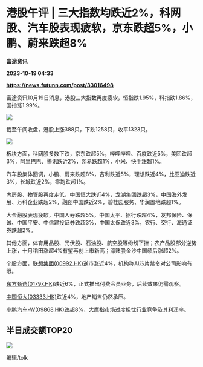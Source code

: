 # 港股午评 | 三大指数均跌近2%，科网股、汽车股表现疲软，京东跌超5%，小鹏、蔚来跌超8%
**富途资讯**

**2023-10-19 04:33**

**https://news.futunn.com/post/33016498**

富途资讯10月19日消息，港股三大指数再度疲软，恒指跌1.95%，科指跌1.86%，国指涨1.99%。

![](https://postimg.futunn.com/16976880200365678700928.png)

截至午间收盘，港股上涨388只，下跌1258只，收平1323只。

![](https://postimg.futunn.com/16976880472347464548083.png)

板块方面，科网股多数下跌，京东跌超5%，哔哩哔哩、百度跌近5%，美团跌超3%，阿里巴巴、腾讯跌近2%，网易跌超1%，小米、快手涨超1%。

汽车股集体回调，小鹏、蔚来跌超8%，吉利跌近5%，理想跌近4%，比亚迪跌近3%，长城跌近2%，零跑跌超1%。

内房股、物管股再度走低，中国恒大跌近4%，龙湖集团跌超3%，中国海外发展、万科企业跌超2%，融创中国跌近2%，碧桂园服务、华润置地跌超1%。

大金融股表现疲软，中国人寿跌超5%，中国太平、招行跌超4%，友邦保险、保诚、中国平安、中信建投证券跌超3%，中国太保跌近3%，农行、交行、海通证券跌超2%。

其他方面，体育用品股、光伏股、石油股、航空股等纷纷下挫；农产品股部分逆势上涨，十月稻田涨超4%有望再创上市新高；濠赌股金沙中国绩后涨超2%。

个股方面，[联想集团(00992.HK)](https://www.futunn.com/quote/stock?m=hk&code=00992)逆市涨近4%，机构称AI芯片禁令对公司影响有限。

[东方甄选(01797.HK)](https://www.futunn.com/quote/stock?m=hk&code=01797)跌近6%，正式推出付费会员业务，后续效果仍需观察。

[中国恒大(03333.HK)](https://www.futunn.com/quote/stock?m=hk&code=03333)跌近4%，地产销售仍然承压。

[小鹏汽车-W(09868.HK)](https://www.futunn.com/quote/stock?m=hk&code=09868)跌超8%，大摩指市场过度担忧行业竞争及其利润率。

半日成交额TOP20
----------

![](https://postimg.futunn.com/16976883929664045729400.png)

编辑/tolk